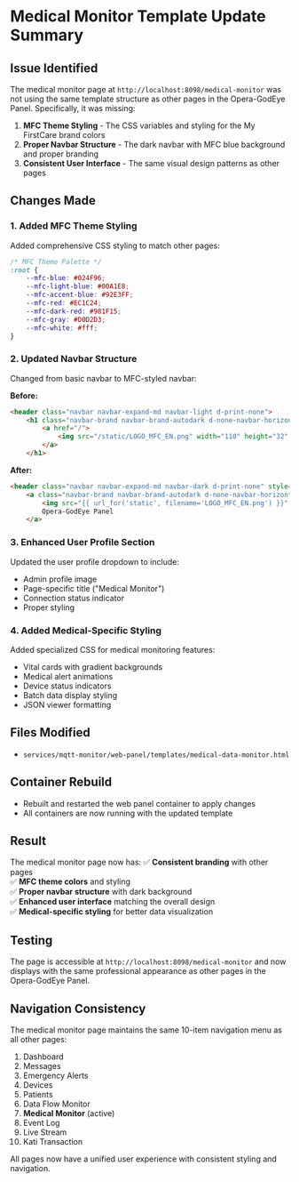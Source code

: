 # Medical Monitor Template Update Summary

## Issue Identified
The medical monitor page at `http://localhost:8098/medical-monitor` was not using the same template structure as other pages in the Opera-GodEye Panel. Specifically, it was missing:

1. **MFC Theme Styling** - The CSS variables and styling for the My FirstCare brand colors
2. **Proper Navbar Structure** - The dark navbar with MFC blue background and proper branding
3. **Consistent User Interface** - The same visual design patterns as other pages

## Changes Made

### 1. Added MFC Theme Styling
Added comprehensive CSS styling to match other pages:

```css
/* MFC Theme Palette */
:root {
    --mfc-blue: #024F96;
    --mfc-light-blue: #00A1E8;
    --mfc-accent-blue: #92E3FF;
    --mfc-red: #EC1C24;
    --mfc-dark-red: #981F15;
    --mfc-gray: #D0D2D3;
    --mfc-white: #fff;
}
```

### 2. Updated Navbar Structure
Changed from basic navbar to MFC-styled navbar:

**Before:**
```html
<header class="navbar navbar-expand-md navbar-light d-print-none">
    <h1 class="navbar-brand navbar-brand-autodark d-none-navbar-horizontal pe-0 pe-md-3">
        <a href="/">
            <img src="/static/LOGO_MFC_EN.png" width="110" height="32" alt="My FirstCare" class="navbar-brand-image">
        </a>
    </h1>
```

**After:**
```html
<header class="navbar navbar-expand-md navbar-dark d-print-none" style="background: var(--mfc-blue);">
    <a class="navbar-brand navbar-brand-autodark d-none-navbar-horizontal pe-0 pe-md-3" href="/">
        <img src="{{ url_for('static', filename='LOGO_MFC_EN.png') }}" alt="MFC Logo" style="height:40px;vertical-align:middle;margin-right:10px;">
        Opera-GodEye Panel
    </a>
```

### 3. Enhanced User Profile Section
Updated the user profile dropdown to include:
- Admin profile image
- Page-specific title ("Medical Monitor")
- Connection status indicator
- Proper styling

### 4. Added Medical-Specific Styling
Added specialized CSS for medical monitoring features:
- Vital cards with gradient backgrounds
- Medical alert animations
- Device status indicators
- Batch data display styling
- JSON viewer formatting

## Files Modified
- `services/mqtt-monitor/web-panel/templates/medical-data-monitor.html`

## Container Rebuild
- Rebuilt and restarted the web panel container to apply changes
- All containers are now running with the updated template

## Result
The medical monitor page now has:
✅ **Consistent branding** with other pages  
✅ **MFC theme colors** and styling  
✅ **Proper navbar structure** with dark background  
✅ **Enhanced user interface** matching the overall design  
✅ **Medical-specific styling** for better data visualization  

## Testing
The page is accessible at `http://localhost:8098/medical-monitor` and now displays with the same professional appearance as other pages in the Opera-GodEye Panel.

## Navigation Consistency
The medical monitor page maintains the same 10-item navigation menu as all other pages:
1. Dashboard
2. Messages
3. Emergency Alerts
4. Devices
5. Patients
6. Data Flow Monitor
7. **Medical Monitor** (active)
8. Event Log
9. Live Stream
10. Kati Transaction

All pages now have a unified user experience with consistent styling and navigation. 